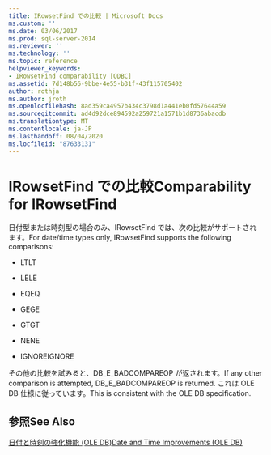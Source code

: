 ```yaml
---
title: IRowsetFind での比較 | Microsoft Docs
ms.custom: ''
ms.date: 03/06/2017
ms.prod: sql-server-2014
ms.reviewer: ''
ms.technology: ''
ms.topic: reference
helpviewer_keywords:
- IRowsetFind comparability [ODBC]
ms.assetid: 7d148b56-9bbe-4e55-b31f-43f115705402
author: rothja
ms.author: jroth
ms.openlocfilehash: 8ad359ca4957b434c3798d1a441eb0fd57644a59
ms.sourcegitcommit: ad4d92dce894592a259721a1571b1d8736abacdb
ms.translationtype: MT
ms.contentlocale: ja-JP
ms.lasthandoff: 08/04/2020
ms.locfileid: "87633131"
---
```

# <a name="comparability-for-irowsetfind"></a><span data-ttu-id="01736-102">IRowsetFind での比較</span><span class="sxs-lookup"><span data-stu-id="01736-102">Comparability for IRowsetFind</span></span>
  <span data-ttu-id="01736-103">日付型または時刻型の場合のみ、IRowsetFind では、次の比較がサポートされます。</span><span class="sxs-lookup"><span data-stu-id="01736-103">For date/time types only, IRowsetFind supports the following comparisons:</span></span>  
  
-   <span data-ttu-id="01736-104">LT</span><span class="sxs-lookup"><span data-stu-id="01736-104">LT</span></span>  
  
-   <span data-ttu-id="01736-105">LE</span><span class="sxs-lookup"><span data-stu-id="01736-105">LE</span></span>  
  
-   <span data-ttu-id="01736-106">EQ</span><span class="sxs-lookup"><span data-stu-id="01736-106">EQ</span></span>  
  
-   <span data-ttu-id="01736-107">GE</span><span class="sxs-lookup"><span data-stu-id="01736-107">GE</span></span>  
  
-   <span data-ttu-id="01736-108">GT</span><span class="sxs-lookup"><span data-stu-id="01736-108">GT</span></span>  
  
-   <span data-ttu-id="01736-109">NE</span><span class="sxs-lookup"><span data-stu-id="01736-109">NE</span></span>  
  
-   <span data-ttu-id="01736-110">IGNORE</span><span class="sxs-lookup"><span data-stu-id="01736-110">IGNORE</span></span>  
  
 <span data-ttu-id="01736-111">その他の比較を試みると、DB_E_BADCOMPAREOP が返されます。</span><span class="sxs-lookup"><span data-stu-id="01736-111">If any other comparison is attempted, DB_E_BADCOMPAREOP is returned.</span></span> <span data-ttu-id="01736-112">これは OLE DB 仕様に従っています。</span><span class="sxs-lookup"><span data-stu-id="01736-112">This is consistent with the OLE DB specification.</span></span>  
  
## <a name="see-also"></a><span data-ttu-id="01736-113">参照</span><span class="sxs-lookup"><span data-stu-id="01736-113">See Also</span></span>  
 [<span data-ttu-id="01736-114">日付と時刻の強化機能 &#40;OLE DB&#41;</span><span class="sxs-lookup"><span data-stu-id="01736-114">Date and Time Improvements &#40;OLE DB&#41;</span></span>](date-and-time-improvements-ole-db.md)  
  
  
